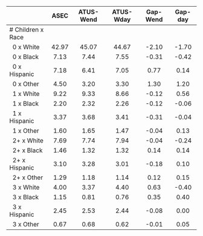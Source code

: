
|                      |         ASEC |    ATUS-Wend |    ATUS-Wday |     Gap-Wend |      Gap-day |
| -------------------- | :----------: | :----------: | :----------: | :----------: | :----------: |
| # Children x Race    |              |              |              |              |              |
| &nbsp;&nbsp;0 x White |        42.97 |        45.07 |        44.67 |        -2.10 |        -1.70 |
| &nbsp;&nbsp;0 x Black |         7.13 |         7.44 |         7.55 |        -0.31 |        -0.42 |
| &nbsp;&nbsp;0 x Hispanic |         7.18 |         6.41 |         7.05 |         0.77 |         0.14 |
| &nbsp;&nbsp;0 x Other |         4.50 |         3.20 |         3.30 |         1.30 |         1.20 |
| &nbsp;&nbsp;1 x White |         9.22 |         9.33 |         8.66 |        -0.12 |         0.56 |
| &nbsp;&nbsp;1 x Black |         2.20 |         2.32 |         2.26 |        -0.12 |        -0.06 |
| &nbsp;&nbsp;1 x Hispanic |         3.37 |         3.68 |         3.41 |        -0.31 |        -0.04 |
| &nbsp;&nbsp;1 x Other |         1.60 |         1.65 |         1.47 |        -0.04 |         0.13 |
| &nbsp;&nbsp;2+ x White |         7.69 |         7.74 |         7.94 |        -0.04 |        -0.24 |
| &nbsp;&nbsp;2+ x Black |         1.46 |         1.32 |         1.32 |         0.14 |         0.14 |
| &nbsp;&nbsp;2+ x Hispanic |         3.10 |         3.28 |         3.01 |        -0.18 |         0.10 |
| &nbsp;&nbsp;2+ x Other |         1.29 |         1.18 |         1.14 |         0.12 |         0.15 |
| &nbsp;&nbsp;3 x White |         4.00 |         3.37 |         4.40 |         0.63 |        -0.40 |
| &nbsp;&nbsp;3 x Black |         1.15 |         0.81 |         0.76 |         0.35 |         0.40 |
| &nbsp;&nbsp;3 x Hispanic |         2.45 |         2.53 |         2.44 |        -0.08 |         0.00 |
| &nbsp;&nbsp;3 x Other |         0.67 |         0.68 |         0.62 |        -0.01 |         0.05 |

